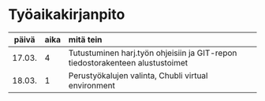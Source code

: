 # Työaikakirjanpito

| päivä | aika | mitä tein  |
| :----:|:-----| :----------|
| 17.03.| 4    | Tutustuminen harj.työn ohjeisiin ja GIT-repon tiedostorakenteen alustustoimet |
| 18.03.| 1    | Perustyökalujen valinta, Chubli virtual environment  |
